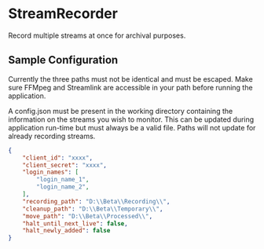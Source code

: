 # StreamRecorder

Record multiple streams at once for archival purposes.

## Sample Configuration

Currently the three paths must not be identical and must be escaped. Make sure FFMpeg and Streamlink are accessible in your path 
before running the application.

A config.json must be present in the working directory containing the information on the streams you wish to monitor. This can be updated during application run-time but must always be a valid file. Paths will not update for already recording streams.

```json
{
    "client_id": "xxxx",
    "client_secret": "xxxx",
    "login_names": [
        "login_name_1",
        "login_name_2",
    ],
    "recording_path": "D:\\Beta\\Recording\\",
    "cleanup_path": "D:\\Beta\\Temporary\\",
    "move_path": "D:\\Beta\\Processed\\",
    "halt_until_next_live": false,
    "halt_newly_added": false
}
```
